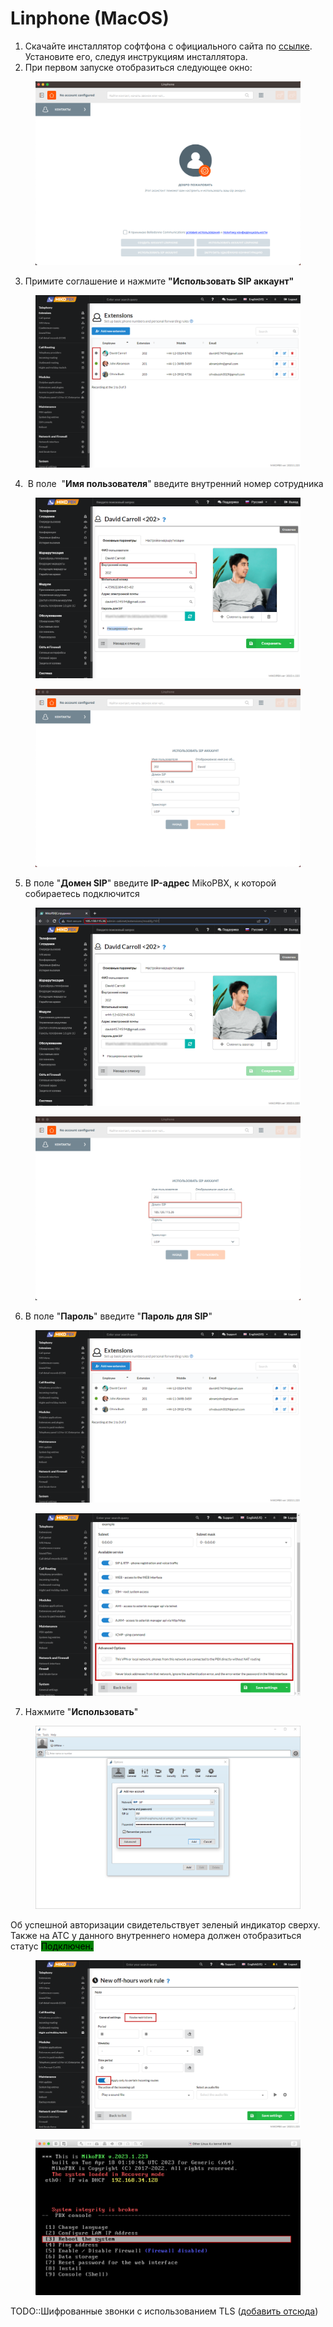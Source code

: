 # Linphone (MacOS)

1. Скачайте инсталлятор софтфона с официального сайта по [ссылке](https://www.linphone.org/). Установите его, следуя инструкциям инсталлятора.
2. При первом запуске отобразиться следующее окно:

<figure><img src="../../.gitbook/assets/1 (45).png" alt=""><figcaption></figcaption></figure>

3. Примите соглашение и нажмите **"Использовать SIP аккаунт"**

<figure><img src="../../.gitbook/assets/2 (29).png" alt=""><figcaption></figcaption></figure>

4.  В поле  "**Имя пользователя**" введите внутренний номер сотрудника

<figure><img src="../../.gitbook/assets/4 (33).png" alt=""><figcaption></figcaption></figure>

<figure><img src="../../.gitbook/assets/4 (32).png" alt=""><figcaption></figcaption></figure>

5. В поле "**Домен SIP**" введите **IP-адрес** MikoPBX, к которой собираетесь подключится

<figure><img src="../../.gitbook/assets/8 (1).png" alt=""><figcaption></figcaption></figure>

<figure><img src="../../.gitbook/assets/3 (28).png" alt=""><figcaption></figcaption></figure>

6. В поле "**Пароль**" введите "**Пароль для SIP**"

<figure><img src="../../.gitbook/assets/5 (26).png" alt=""><figcaption></figcaption></figure>

<figure><img src="../../.gitbook/assets/5 (6).png" alt=""><figcaption></figcaption></figure>

7. Нажмите "**Использовать**"

<figure><img src="../../.gitbook/assets/6 (8).png" alt=""><figcaption></figcaption></figure>

Об успешной авторизации свидетельствует зеленый индикатор сверху.\
Также на АТС у данного внутреннего номера должен отобразиться статус <mark style="background-color:green;">Подключен</mark><mark style="background-color:green;">**.**</mark>&#x20;

<figure><img src="../../.gitbook/assets/7 (11).png" alt=""><figcaption></figcaption></figure>

<figure><img src="../../.gitbook/assets/image (10).png" alt=""><figcaption></figcaption></figure>

TODO::Шифрованные звонки с использованием TLS ([добавить отсюда](https://qa.mikopbx.ru/14893/%D0%B8%D1%81%D0%BF%D0%BE%D0%BB%D1%8C%D0%B7%D0%BE%D0%B2%D0%B0%D0%BD%D0%B8%D0%B5-tls-%D0%B4%D0%BB%D1%8F-%D0%BF%D0%BE%D0%B4%D0%BA%D0%BB%D1%8E%D1%87%D0%B5%D0%BD%D0%B8%D1%8F-sip-%D0%BA%D0%BB%D0%B8%D0%B5%D0%BD%D1%82%D0%B0))
